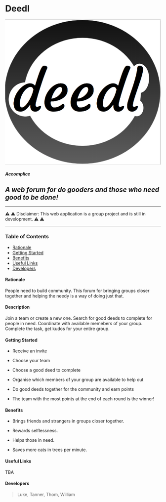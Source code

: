 <!-- Headings -->
# **Deedl**

![Logo](app/static/images/deedl-logo.jpeg)

##### Accomplice

## *A web forum for do gooders and those who need good to be done!*

___

⚠️ ⚠️ Disclaimer: This web application is a group project and is still in development. ⚠️ ⚠️ 
___

### Table of Contents



* [Rationale](#Rationale)
* [Getting Started](#Getting_Started)
* [Benefits](#Benefits)
* [Useful Links](#Useful_Links)
* [Developers](#Developers)

#### Rationale

People need to build community. This forum for bringing groups closer together and helping the needy is a way of doing just that.

#### Description

Join a team or create a new one. Search for good deeds to complete for people in need. Coordinate with available memebers of your group. Complete the task, get kudos for your entire group.

#### Getting Started

- Receive an invite

- Choose your team

- Choose a good deed to complete

- Organise which members of your group are available to help out

- Do good deeds together for the community and earn points

- The team with the most points at the end of each round is the winner!

#### Benefits

- Brings friends and strangers in groups closer together. 

- Rewards selflessness.

- Helps those in need.

- Saves more cats in trees per minute.

#### Useful Links

TBA


#### Developers

> Luke, Tanner, Thom, William
